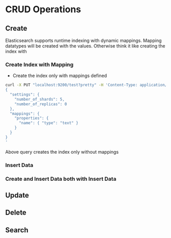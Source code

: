 # CRUD Operations

## Create

Elasticsearch supports runtime indexing with dynamic mappings. Mapping datatypes will be created with the values. Otherwise think it like creating the index with

### Create Index with  Mapping

- Create the index only with mappings defined

```bash
curl -X PUT "localhost:9200/test?pretty" -H 'Content-Type: application/json' -d'
{
  "settings": {
    "number_of_shards": 5,  
    "number_of_replicas": 0 
  },
  "mappings": {
    "properties": {
      "name": { "type": "text" }
    }
  }
}
'
```

Above query creates the index only without mappings

### Insert Data 

### Create and Insert Data both with Insert Data


## Update

## Delete

## Search